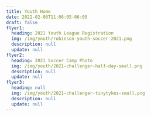 ```yaml
---
title: Youth Home
date: 2022-02-06T11:06:05-06:00
draft: false
flyer1:
  heading: 2021 Youth League Registration
  img: /img/youth/robinson-youth-soccer-2021.png
  description: null
  update: null
flyer2:
  heading: 2021 Soccer Camp Photo
  img: /img/youth/2021-challenger-half-day-small.png
  description: null
  update: null
flyer3:
  heading: null
  img: /img/youth/2021-challenger-tinytykes-small.png
  description: null
  update: null
---
```

